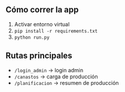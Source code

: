 ## Cómo correr la app
1. Activar entorno virtual
2. `pip install -r requirements.txt`
3. `python run.py`

## Rutas principales
- `/login_admin` → login admin
- `/canastos` → carga de producción
- `/planificacion` → resumen de producción
